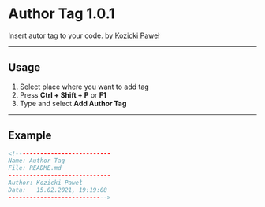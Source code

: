 # Author Tag 1.0.1
Insert autor tag to your code.
by [Kozicki Paweł](https://pkozicki.tk/)
___
## Usage
 1. Select place where you want to add tag
 2. Press **Ctrl + Shift + P** or **F1**
 3. Type and select **Add Author Tag**
___

## Example
```html
<!---------------------------
Name: Author Tag
File: README.md
-----------------------------
Author: Kozicki Paweł
Data:   15.02.2021, 19:19:08
---------------------------->
```